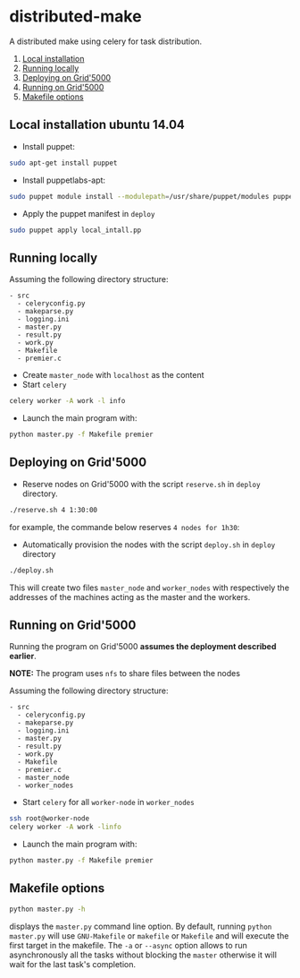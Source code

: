 # distributed-make
A distributed make using celery for task distribution.

1. [Local installation](#local-install)
2. [Running locally](#run-local)
3. [Deploying on Grid'5000](#dep-g5k)
4. [Running on Grid'5000](#run-g5k)
5. [Makefile options](#make-opt)

## Local installation ubuntu 14.04<a name="local-install"></a>
- Install puppet: 
```sh
sudo apt-get install puppet
```
- Install puppetlabs-apt: 
```sh
sudo puppet module install --modulepath=/usr/share/puppet/modules puppetlabs-apt
```
- Apply the puppet manifest in ```deploy```
```sh
sudo puppet apply local_intall.pp
```

## Running locally <a name="run-local"></a>
Assuming the following directory structure:
```
- src
  - celeryconfig.py
  - makeparse.py
  - logging.ini
  - master.py
  - result.py
  - work.py
  - Makefile
  - premier.c
```
- Create ```master_node``` with ```localhost``` as the content
- Start ```celery``` 
```sh
celery worker -A work -l info 
```
- Launch the main program with:
```sh
python master.py -f Makefile premier
```

## Deploying on Grid'5000 <a name="dep-g5k"></a>
- Reserve nodes on Grid'5000 with the script `reserve.sh` in `deploy` directory.
```sh
./reserve.sh 4 1:30:00
```
for example, the commande below reserves ```4 nodes for 1h30```:
- Automatically provision the nodes with the script `deploy.sh` in `deploy` directory
```sh
./deploy.sh
```

This will create two files `master_node` and `worker_nodes` with respectively the
addresses of the machines acting as the master and the workers.


## Running on Grid'5000 <a name="run-g5k"></a>
Running the program on Grid'5000 **assumes the deployment described earlier**.

**NOTE:** The program uses `nfs` to share files between the nodes

Assuming the following directory structure:
```
- src
  - celeryconfig.py
  - makeparse.py
  - logging.ini
  - master.py
  - result.py
  - work.py
  - Makefile
  - premier.c
  - master_node
  - worker_nodes
```
- Start ```celery``` for all ```worker-node``` in ```worker_nodes```
```sh
ssh root@worker-node
celery worker -A work -linfo 
```
- Launch the main program with:
```sh
python master.py -f Makefile premier
```

## Makefile options <a name="make-opt"></a>
```sh
python master.py -h
```
displays the ```master.py``` command line option. By default, running ```python master.py``` will use ```GNU-Makefile``` 
or ```makefile``` or ```Makefile``` and will execute the first target in the makefile.
The `-a` or ```--async``` option allows to run asynchronously all the tasks without blocking the ```master``` otherwise it will wait for the last task's completion. 
